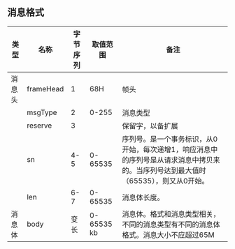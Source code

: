 ## 消息格式

类型		| 名称		 | 字节序列	| 取值范围	| 备注
--- 	| ----- 	 | ---------| --------- |----
消息头	| frameHead	 | 1 		|68H	 	|帧头
		| msgType	 | 2 		|0-255	    |消息类型
		| reserve	 | 3 		|		 	|保留字，以备扩展
		| sn		 |4-5		|0-65535    |序列号。是一个事务标识，从0开始，每次递增1，响应消息中的序列号是从请求消息中拷贝来的。当序列号达到最大值时（65535），则又从0开始。
		| len		 |6-7		|0-65535    |消息体长度。	
消息体	| body		 |变长		|0-65535 kb |消息体。格式和消息类型相关，不同的消息类型有不同的消息体格式。消息大小不应超过65M


